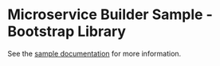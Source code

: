 # Microservice Builder Sample - Bootstrap Library

See the [sample documentation](https://github.com/wasdev/sample.microservicebuilder.docs) for more information.
